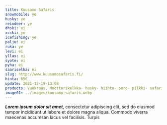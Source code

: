 ```yaml
---
title: Kuusamo Safaris
snowmobile: ye
husky: ye
reindeer: ye
dhski: ei
xcski: ye
icefishing: ye
palju: ei
ruka: ye
levi: ei
yllas: ei
syote: ei
pyha: ei
saariselka: ei
slug: http://www.kuusamosafaris.fi/
hinta: 65€
update: 2021-12-19-13:08
products: Vuokraus, Moottorikelkka- husky- hiihto- poro- pilkki- safarit
image01: ../images/kuusamo-safaris.webp
---
```


***Lorem ipsum dolor sit amet***, consectetur adipiscing elit, sed do eiusmod tempor incididunt ut labore et dolore magna aliqua. Commodo viverra maecenas accumsan lacus vel facilisis. Turpis 